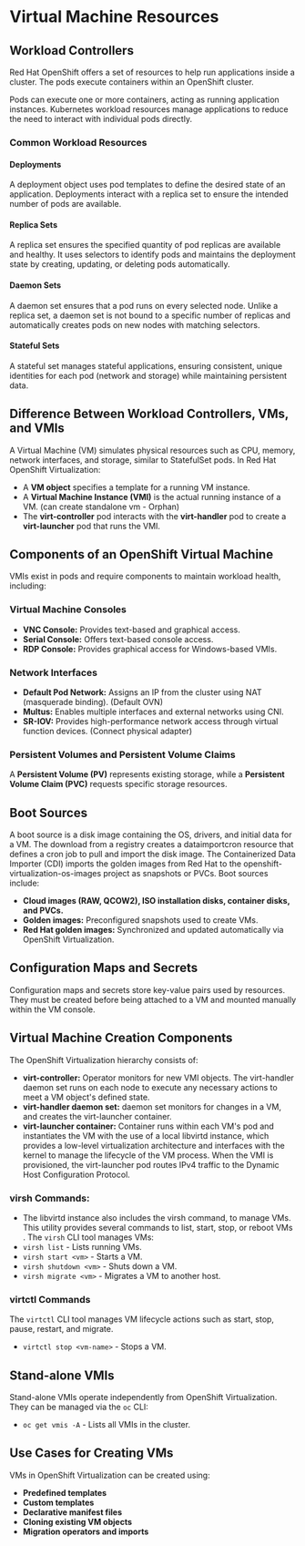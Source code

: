 # Virtual Machine Resources

## Workload Controllers

Red Hat OpenShift offers a set of resources to help run applications inside a cluster. The pods execute containers within an OpenShift cluster.

Pods can execute one or more containers, acting as running application instances. Kubernetes workload resources manage applications to reduce the need to interact with individual pods directly.

### Common Workload Resources

#### Deployments
A deployment object uses pod templates to define the desired state of an application. Deployments interact with a replica set to ensure the intended number of pods are available.

#### Replica Sets
A replica set ensures the specified quantity of pod replicas are available and healthy. It uses selectors to identify pods and maintains the deployment state by creating, updating, or deleting pods automatically.

#### Daemon Sets
A daemon set ensures that a pod runs on every selected node. Unlike a replica set, a daemon set is not bound to a specific number of replicas and automatically creates pods on new nodes with matching selectors.

#### Stateful Sets
A stateful set manages stateful applications, ensuring consistent, unique identities for each pod (network and storage) while maintaining persistent data.

## Difference Between Workload Controllers, VMs, and VMIs
A Virtual Machine (VM) simulates physical resources such as CPU, memory, network interfaces, and storage, similar to StatefulSet pods. In Red Hat OpenShift Virtualization:
- A **VM object** specifies a template for a running VM instance.
- A **Virtual Machine Instance (VMI)** is the actual running instance of a VM. (can create standalone vm - Orphan)
- The **virt-controller** pod interacts with the **virt-handler** pod to create a **virt-launcher** pod that runs the VMI.

## Components of an OpenShift Virtual Machine
VMIs exist in pods and require components to maintain workload health, including:

### Virtual Machine Consoles
- **VNC Console:** Provides text-based and graphical access.
- **Serial Console:** Offers text-based console access.
- **RDP Console:** Provides graphical access for Windows-based VMIs.

### Network Interfaces
- **Default Pod Network:** Assigns an IP from the cluster using NAT (masquerade binding). (Default OVN)
- **Multus:** Enables multiple interfaces and external networks using CNI.
- **SR-IOV:** Provides high-performance network access through virtual function devices. (Connect physical adapter)

### Persistent Volumes and Persistent Volume Claims
A **Persistent Volume (PV)** represents existing storage, while a **Persistent Volume Claim (PVC)** requests specific storage resources.

## Boot Sources
A boot source is a disk image containing the OS, drivers, and initial data for a VM. The download from a registry creates a dataimportcron resource that defines a cron
job to pull and import the disk image. The Containerized Data Importer (CDI) imports the golden images from Red Hat
to the openshift-virtualization-os-images project as snapshots or PVCs. Boot sources include:
- **Cloud images (RAW, QCOW2), ISO installation disks, container disks, and PVCs.**
- **Golden images:** Preconfigured snapshots used to create VMs.
- **Red Hat golden images:** Synchronized and updated automatically via OpenShift Virtualization.

## Configuration Maps and Secrets
Configuration maps and secrets store key-value pairs used by resources. They must be created before being attached to a VM and mounted manually within the VM console.

## Virtual Machine Creation Components
The OpenShift Virtualization hierarchy consists of:
- **virt-controller:**  Operator monitors for new VMI objects. The virt-handler daemon set runs on each node to execute any necessary actions to meet a VM object's defined state. 
- **virt-handler daemon set:** daemon set monitors for changes in a VM, and creates the virt-launcher container.
- **virt-launcher container:** Container runs within each VM's pod and instantiates the VM with the use of a local libvirtd instance, which provides a low-level virtualization architecture and interfaces with the kernel to manage the lifecycle of the VM process. When the VMI is provisioned, the virt-launcher pod routes IPv4 traffic to the Dynamic Host Configuration Protocol.

### virsh Commands: 
- The libvirtd instance also includes the virsh command, to manage VMs. This utility provides several commands to list, start, stop, or reboot VMs . The `virsh` CLI tool manages VMs:
- `virsh list` - Lists running VMs.
- `virsh start <vm>` - Starts a VM.
- `virsh shutdown <vm>` - Shuts down a VM.
- `virsh migrate <vm>` - Migrates a VM to another host.

### virtctl Commands
The `virtctl` CLI tool manages VM lifecycle actions such as start, stop, pause, restart, and migrate.
- `virtctl stop <vm-name>` - Stops a VM.

## Stand-alone VMIs
Stand-alone VMIs operate independently from OpenShift Virtualization. They can be managed via the `oc` CLI:
- `oc get vmis -A` - Lists all VMIs in the cluster.

## Use Cases for Creating VMs
VMs in OpenShift Virtualization can be created using:
- **Predefined templates**
- **Custom templates**
- **Declarative manifest files**
- **Cloning existing VM objects**
- **Migration operators and imports**
